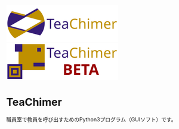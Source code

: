<img src = "./logo/logo-2_small.png" alt = ""></img>
<img src = "./logo/logo-2_BETA_small.png" alt = ""></img>

<h1>TeaChimer</h1>
<p>職員室で教員を呼び出すためのPython3プログラム（GUIソフト）です。</p>
